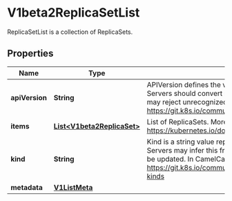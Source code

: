 

# V1beta2ReplicaSetList

ReplicaSetList is a collection of ReplicaSets.
## Properties

Name | Type | Description | Notes
------------ | ------------- | ------------- | -------------
**apiVersion** | **String** | APIVersion defines the versioned schema of this representation of an object. Servers should convert recognized schemas to the latest internal value, and may reject unrecognized values. More info: https://git.k8s.io/community/contributors/devel/api-conventions.md#resources |  [optional]
**items** | [**List&lt;V1beta2ReplicaSet&gt;**](V1beta2ReplicaSet.md) | List of ReplicaSets. More info: https://kubernetes.io/docs/concepts/workloads/controllers/replicationcontroller | 
**kind** | **String** | Kind is a string value representing the REST resource this object represents. Servers may infer this from the endpoint the client submits requests to. Cannot be updated. In CamelCase. More info: https://git.k8s.io/community/contributors/devel/api-conventions.md#types-kinds |  [optional]
**metadata** | [**V1ListMeta**](V1ListMeta.md) |  |  [optional]



